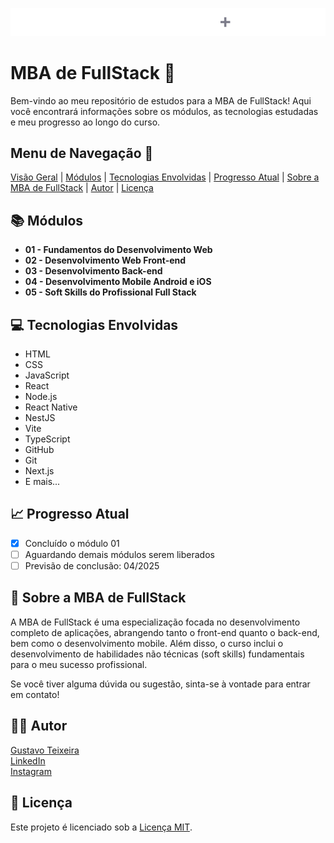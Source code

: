 <p align="center">
  <img src="https://raw.githubusercontent.com/taylosstls/mba-rocket/bab5ced4aa333c1ed1d4c75717fe245a155ff12c/logo.svg" alt="Logo da MBA de FullStack">
</p>

# MBA de FullStack 🚀

Bem-vindo ao meu repositório de estudos para a MBA de FullStack! Aqui você encontrará informações sobre os módulos, as tecnologias estudadas e meu progresso ao longo do curso.

## Menu de Navegação 📜

[Visão Geral](#visao-geral) | [Módulos](#modulos) | [Tecnologias Envolvidas](#tecnologias-envolvidas) | [Progresso Atual](#progresso-atual) | [Sobre a MBA de FullStack](#sobre-a-mba-de-fullstack) | [Autor](#autor) | [Licença](#licenca)

## 📚 Módulos

- **01 - Fundamentos do Desenvolvimento Web**
- **02 - Desenvolvimento Web Front-end**
- **03 - Desenvolvimento Back-end**
- **04 - Desenvolvimento Mobile Android e iOS**
- **05 - Soft Skills do Profissional Full Stack**

## 💻 Tecnologias Envolvidas

- HTML
- CSS
- JavaScript
- React
- Node.js
- React Native
- NestJS
- Vite
- TypeScript
- GitHub
- Git
- Next.js
- E mais...

## 📈 Progresso Atual

- [x] Concluído o módulo 01
- [ ] Aguardando demais módulos serem liberados
- [ ] Previsão de conclusão: 04/2025

## 📝 Sobre a MBA de FullStack

A MBA de FullStack é uma especialização focada no desenvolvimento completo de aplicações, abrangendo tanto o front-end quanto o back-end, bem como o desenvolvimento mobile. Além disso, o curso inclui o desenvolvimento de habilidades não técnicas (soft skills) fundamentais para o meu sucesso profissional.

Se você tiver alguma dúvida ou sugestão, sinta-se à vontade para entrar em contato!

## 👨‍💻 Autor

[Gustavo Teixeira](https://github.com/taylosstls)  
[LinkedIn](https://www.linkedin.com/in/gustavoteixeiralgnt/)  
[Instagram](https://www.instagram.com/gustavo.lgnt/)

## 📄 Licença

Este projeto é licenciado sob a [Licença MIT](https://opensource.org/licenses/MIT).

